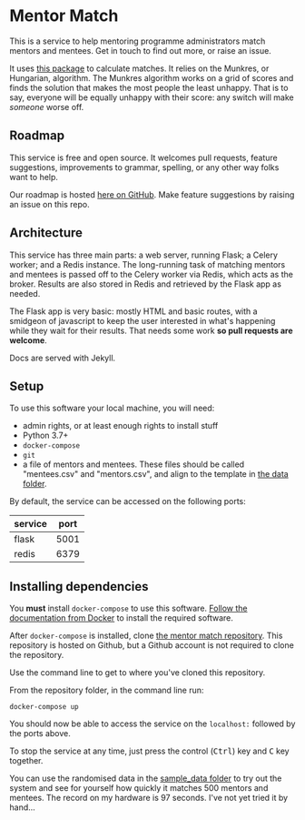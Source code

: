 # Mentor Match

This is a service to help mentoring programme administrators match mentors and mentees. Get in touch to find out more, or raise an issue.

It uses [this package](https://github.com/jonodrew/mentor-match-package) to calculate matches. It relies on the Munkres, or Hungarian, algorithm. The Munkres algorithm works on a grid of scores and finds the solution that makes the most people the least unhappy. That is to say, everyone will be equally unhappy with their score: any switch will make *someone* worse off.

## Roadmap

This service is free and open source. It welcomes pull requests, feature suggestions, improvements to grammar, spelling, or any other way folks want to help.

Our roadmap is hosted [here on GitHub](https://github.com/users/jonodrew/projects/1). Make feature suggestions by
raising an issue on this repo.

## Architecture
This service has three main parts: a web server, running Flask; a Celery worker; and a Redis instance. The long-running task of matching mentors and mentees is passed off to the Celery worker via Redis, which acts as the broker. Results are also stored in Redis and retrieved by the Flask app as needed.

The Flask app is very basic: mostly HTML and basic routes, with a smidgeon of javascript to keep the user interested in what's happening while they wait for their results. That needs some work **so pull requests are welcome**.

Docs are served with Jekyll.

## Setup

To use this software your local machine, you will need:
- admin rights, or at least enough rights to install stuff
- Python 3.7+
- `docker-compose`
- `git`
- a file of mentors and mentees. These files should be called "mentees.csv" and "mentors.csv", and align to the template in [the data folder](mentor_match_web/app/static/data/small). 

By default, the service can be accessed on the following ports:

| service | port |
|---------|------|
| flask   | 5001 |
| redis   | 6379 |

## Installing dependencies

You **must** install `docker-compose` to use this software. [Follow the documentation from Docker](https://docs.docker.com/desktop/) to install the required software.

After `docker-compose` is installed, clone [the mentor match repository](https://www.github.com/mentor-matching-online/mentor-match). This repository is hosted on Github, but a Github account is not required to clone the repository. 

Use the command line to get to where you've cloned this repository. 

From the repository folder, in the command line run:

```
docker-compose up
```

You should now be able to access the service on the `localhost:` followed by the ports above.

To stop the service at any time, just press the control (<kbd>Ctrl</kbd>) key and <kbd>C</kbd> key together.

You can use the randomised data in the [sample_data folder](/sample_data) to try out the system and see for yourself how quickly it matches 500 mentors and mentees. The record on my hardware is 97 seconds. I've not yet tried it by hand...
